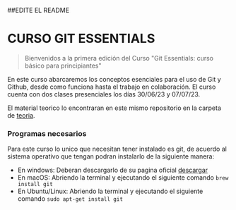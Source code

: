 
##EDITE EL README
# CURSO GIT ESSENTIALS 
 
> Bienvenidos a la primera edición del Curso "Git Essentials: curso básico para principiantes" 

En este curso abarcaremos los conceptos esenciales para el uso de Git y Github, desde como funciona hasta el trabajo en colaboración.
El curso cuenta con dos clases presenciales los días 30/06/23 y 07/07/23. 

El material teorico lo encontraran en este mismo repositorio en la carpeta de [teoria](https://github.com/paobtorres/curso_git_essentials/tree/main/teoria). 


### Programas necesarios

Para este curso lo unico que necesitan tener instalado es git, de acuerdo al sistema operativo que tengan podran instalarlo de la siguiente manera:
- En windows:
Deberan descargarlo de su pagina oficial [descargar]()
- En macOS:
Abriendo la terminal y ejecutando el siguiente comando `brew install git`
- En Ubuntu/Linux:
Abriendo la terminal y ejecutando el siguiente comando `sudo apt-get install git`

